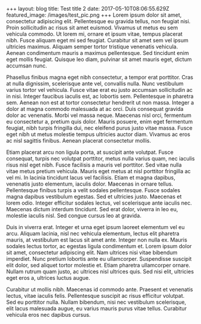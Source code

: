 +++
layout: blog
title: Test title 2
date: 2017-05-10T08:06:55.629Z
featured_image: /images/test_pic.png
+++
Lorem ipsum dolor sit amet, consectetur adipiscing elit. Pellentesque eu gravida tellus, non feugiat nisi. Proin sollicitudin ac risus sit amet euismod. Vivamus ut metus eu sem vehicula commodo. Ut lorem mi, ornare et ipsum vitae, tempus placerat nibh. Fusce aliquam eget mi sed feugiat. Curabitur sit amet sem vel ipsum ultricies maximus. Aliquam semper tortor tristique venenatis vehicula. Aenean condimentum mauris a maximus pellentesque. Sed tincidunt enim eget mollis feugiat. Quisque leo diam, pulvinar sit amet mauris eget, dictum accumsan nunc.

Phasellus finibus magna eget nibh consectetur, a tempor erat porttitor. Cras at nulla dignissim, scelerisque ante vel, convallis nulla. Nunc vestibulum varius tortor vel vehicula. Fusce vitae erat eu justo accumsan sollicitudin ac in nisi. Integer faucibus iaculis est, ac lobortis sem. Pellentesque in pharetra sem. Aenean non est at tortor consectetur hendrerit ut non massa. Integer a dolor at magna commodo malesuada at ac orci. Duis consequat gravida dolor ac venenatis. Morbi vel massa neque. Maecenas nisl orci, fermentum eu consectetur a, pretium quis dolor. Mauris posuere, enim eget fermentum feugiat, nibh turpis fringilla dui, nec eleifend purus justo vitae massa. Fusce eget nibh ut metus molestie tempus ultricies auctor diam. Vivamus ac eros ac nisl sagittis finibus. Aenean placerat consectetur mollis.

Etiam placerat arcu non ligula porta, at suscipit ante volutpat. Fusce consequat, turpis nec volutpat porttitor, metus nulla varius quam, nec iaculis risus nisl eget nibh. Fusce facilisis a mauris vel porttitor. Sed vitae nulla vitae metus pretium vehicula. Mauris eget metus at nisl porttitor fringilla ac vel mi. In lacinia tincidunt lacus vel facilisis. Etiam et magna dapibus, venenatis justo elementum, iaculis dolor. Maecenas in ornare tellus. Pellentesque finibus turpis a velit sodales pellentesque. Fusce sodales magna dapibus vestibulum egestas. Sed et ultricies justo. Maecenas et lorem odio. Integer efficitur sodales lectus, vel scelerisque ante iaculis nec. Maecenas dictum interdum tincidunt. Sed erat dolor, viverra in leo eu, molestie iaculis nisl. Sed congue cursus leo at gravida.

Duis in viverra erat. Integer et urna eget ipsum laoreet elementum vel eu arcu. Aliquam lacinia, nisl nec vehicula elementum, lectus elit pharetra mauris, at vestibulum est lacus sit amet ante. Integer non nulla ex. Mauris sodales lectus tortor, ac egestas ligula condimentum et. Lorem ipsum dolor sit amet, consectetur adipiscing elit. Nam ultrices nisi vitae bibendum imperdiet. Nunc pretium lobortis ante eu ullamcorper. Suspendisse suscipit elit dolor, sed aliquet tortor molestie et. Etiam pharetra ullamcorper ornare. Nullam rutrum quam justo, ac ultrices nisl ultrices quis. Sed nisi elit, ultricies eget eros a, ultrices luctus augue.

Curabitur ut mollis nibh. Maecenas id commodo ante. Praesent et venenatis lectus, vitae iaculis felis. Pellentesque suscipit ac risus efficitur volutpat. Sed eu porttitor nulla. Nullam bibendum, nisi nec vestibulum scelerisque, elit lacus malesuada augue, eu varius mauris purus vitae tellus. Curabitur vehicula eros nec dapibus cursus.
